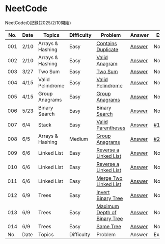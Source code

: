# NeetCode

NeetCodeの記録(2025/2/10開始)


| No. | Date | Topics | Difficulty | Problem | Answer | Ex. |
| --- | ---- | --- | ------- | ------ | ------ | ------ |
| 001 | 2/10 | Arrays & Hashing | Easy | [Contains Duplicate](https://neetcode.io/problems/duplicate-integer) | [Answer](https://github.com/Riochin/NeetCode/blob/main/java/001.contains-duplicate.java) | None |
| 002 | 2/10 | Arrays & Hashing | Easy | [Valid Anagram](https://neetcode.io/problems/is-anagram) | [Answer](https://github.com/Riochin/NeetCode/blob/main/java/002.valid-anagram.java) | None |
| 003 | 3/27 | Two Sum | Easy | [Two Sum](https://neetcode.io/problems/two-integer-sum) | [Answer](https://github.com/Riochin/NeetCode/blob/main/cpp/003.two-sum.cpp) | None |
| 004 | 4/15 | Valid Pelindrome | Easy | [Valid Pelindrome](https://neetcode.io/problems/alid-pelindrome) | [Answer](https://github.com/Riochin/NeetCode/blob/main/cpp/004.valid-pelindrome.cpp) | None |
| 005 | 4/15 | Group Anagrams | Easy | [Group Anagrams](https://neetcode.io/problems/group-anagrams) | [Answer](https://github.com/Riochin/NeetCode/blob/main/cpp/005.group-anagrams.cpp) | None |
| 006 | 5/23 | Binary Search | Easy | [Binary Search](https://neetcode.io/problems/binary-search) | [Answer](https://github.com/Riochin/NeetCode/006.binary-search.cpp) | None |
| 007 | 6/4 | Stack | Easy | [Valid Parentheses](https://neetcode.io/problems/validate-parentheses?list=blind75) | [Answer](https://github.com/Riochin/NeetCode/blob/main/java/007.validate-parentheses.java) | [#1](https://github.com/Riochin/NeetCode/issues/1) |
| 008 | 6/5 | Arrays & Hashing | Medium | [Group Anagrams](https://neetcode.io/problems/anagram-groups?list=blind75) | [Answer](https://github.com/Riochin/NeetCode/commit/4376fb32e6431e98df6aa82e21bdf43bd676cb3f) | [#2](https://github.com/Riochin/NeetCode/issues/2) |
| 009 | 6/6 | Linked List | Easy | [Reverse a Linked List](https://neetcode.io/problems/reverse-a-linked-list?list=blind75) | [Answer](https://github.com/Riochin/NeetCode/blob/main/java/009.reverse-a-linked-list.java) | None |
| 010 | 6/6 | Linked List | Easy | [Reverse a Linked List](https://neetcode.io/problems/reverse-a-linked-list?list=blind75) | [Answer](https://github.com/Riochin/NeetCode/blob/main/java/010.reverse-a-linked-list.java) | None |
| 011 | 6/6 | Linked List | Easy | [Merge Two Linked List](https://neetcode.io/problems/merge-two-sorted-linked-lists?list=blind75) | [Answer](https://github.com/Riochin/NeetCode/blob/main/java/011.merge-two-sorted-linked-list.java) | None |
| 012 | 6/9 | Trees | Easy | [Invert Binary Tree](https://neetcode.io/problems/invert-a-binary-tree?list=blind75) | [Answer](https://github.com/Riochin/NeetCode/blob/main/java/012.invert-a-binary-tree.java) | None |
| 013 | 6/9 | Trees | Easy | [Maximum Depth of Binary Tree](https://neetcode.io/problems/depth-of-binary-tree?list=blind75) | [Answer](https://github.com/Riochin/NeetCode/blob/main/java/013.depth-of-binary-tree.java) | None |
| 014 | 6/9 | Trees | Easy | [Same Tree](https://neetcode.io/problems/same-binary-tree?list=blind75) | [Answer](https://github.com/Riochin/NeetCode/blob/main/java/014.same-binary-tree.java) | None |
| No. | Date | Topics | Difficulty | Problem | Answer | Ex. |
